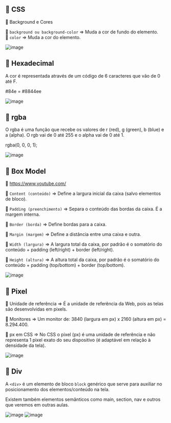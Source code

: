 ##  🚀 CSS

📌 Background e Cores

📄 `background ou background-color` => Muda a cor de fundo do elemento. <br>
📄 `color` => Muda a cor do elemento.

![image](https://user-images.githubusercontent.com/123556524/214992358-1c4dfe62-9a66-4f8c-970b-31742ce6813e.png)

##  🚀 Hexadecimal

A cor é representada através de um código de 6 caracteres que vão de 0 até F.

#84e = #8844ee

![image](https://user-images.githubusercontent.com/123556524/214996794-1c3e5081-2615-4878-8c77-65085548941a.png)

##  🚀 rgba

O rgba é uma função que recebe os valores de r (red), g (green), b (blue) e a (alpha). O rgb vai de 0 até 255 e o alpha vai de 0 até 1.

rgba(0, 0, 0, 1);

![image](https://user-images.githubusercontent.com/123556524/214997082-fd2a70d6-65ce-4859-a17f-b8cd31a424dd.png)


##  🚀 Box Model

📌 https://www.youtube.com/

📄 `Content (conteúdo)` => Define a largura inicial da caixa (salvo elementos de bloco).

📄 `Padding (preenchimento)` => Separa o conteúdo das bordas da caixa. É a margem interna.

📄 `Border (borda)` => Define bordas para a caixa.

📄 `Margin (margem)` => Define a distância entre uma caixa e outra.

📄 `Width (largura)` => A largura total da caixa, por padrão é o somatório do conteúdo + padding (left/right) + border (left/right).

📄 `Height (altura)` => A altura total da caixa, por padrão é o somatório do conteúdo + padding (top/bottom) + border (top/bottom).

![image](https://user-images.githubusercontent.com/123556524/215090344-754d27a7-5bd5-45f4-abd3-04e26d373a03.png)

##  🚀 Pixel

📄 Unidade de referência => É a unidade de referência da Web, pois as telas são desenvolvidas em pixels.

📄 Monitores => Um monitor de: 3840 (largura em px) x 2160 (altura em px) = 8.294.400.

📄 px em CSS => No CSS o pixel (px) é uma unidade de referência e não representa 1 pixel exato do seu dispositivo (é adaptável em relação à densidade da tela).

![image](https://user-images.githubusercontent.com/123556524/215090900-fba10af7-a4fe-4221-8a75-d97c2e7f16d5.png)


##  🚀 Div

A `<div>` é um elemento de bloco `block` genérico que serve para auxiliar no posicionamento dos elementos/conteúdo na tela.

Existem também elementos semânticos como main, section, nav e outros que veremos em outras aulas.

![image](https://user-images.githubusercontent.com/123556524/215091353-b50b9bdd-9f6a-417e-b381-4f748ee2d840.png)
![image](https://user-images.githubusercontent.com/123556524/215091496-03d5b606-2042-42d4-b39d-ae9ba688c2f9.png)

